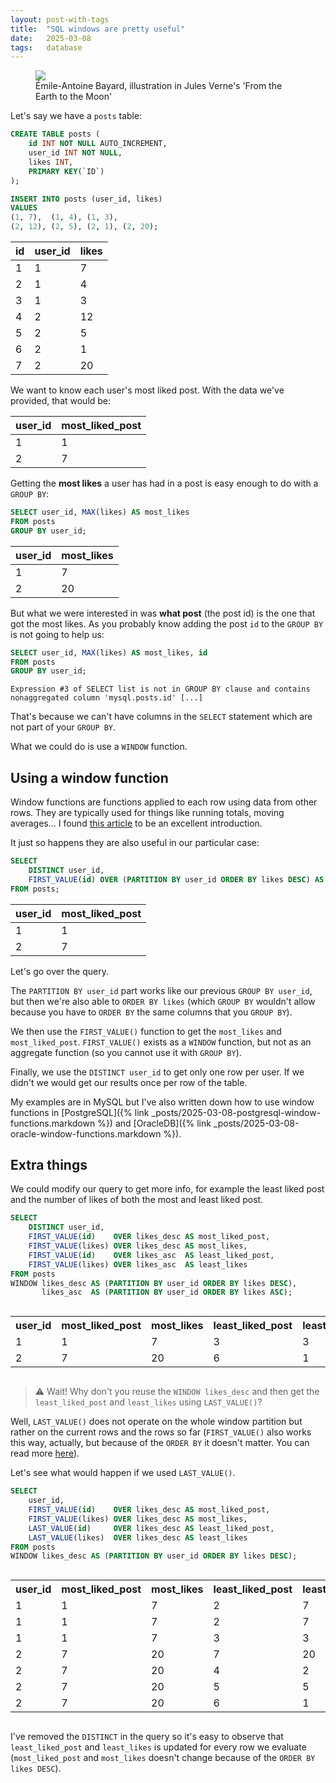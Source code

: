 ```yaml
---
layout: post-with-tags
title:  "SQL windows are pretty useful"
date:   2025-03-08
tags:   database
---
```

<figure>
	<img src="{% link assets/windows.png %}" class="article-image" />
	<figcaption>Émile-Antoine Bayard, illustration in Jules Verne's 'From the Earth to the Moon'</figcaption>
</figure>

Let's say we have a `posts` table:

```sql
CREATE TABLE posts (
    id INT NOT NULL AUTO_INCREMENT,
    user_id INT NOT NULL,
    likes INT,
    PRIMARY KEY(`ID`)
);

INSERT INTO posts (user_id, likes)
VALUES
(1, 7),  (1, 4), (1, 3),
(2, 12), (2, 5), (2, 1), (2, 20);
```

| id  | user_id | likes |
| --- | ------- | ----- |
| 1   | 1       | 7     |
| 2   | 1       | 4     |
| 3   | 1       | 3     |
| 4   | 2       | 12    |
| 5   | 2       | 5     |
| 6   | 2       | 1     |
| 7   | 2       | 20    |

We want to know each user's most liked post.
With the data we've provided, that would be:

| user_id | most_liked_post |
| ------- | --------------- |
| 1       | 1               |
| 2       | 7               |

Getting the **most likes** a user has had in a post is easy enough to do with a `GROUP BY`:

```sql
SELECT user_id, MAX(likes) AS most_likes
FROM posts
GROUP BY user_id;
```

| user_id | most_likes |
| ------- | ---------- |
| 1       | 7          |
| 2       | 20         |

But what we were interested in was **what post** (the post id) is the one that got the most likes.
As you probably know adding the post `id` to the `GROUP BY` is not going to help us:

```sql
SELECT user_id, MAX(likes) AS most_likes, id
FROM posts
GROUP BY user_id;
```
```
Expression #3 of SELECT list is not in GROUP BY clause and contains nonaggregated column 'mysql.posts.id' [...]
```

That's because we can't have columns in the `SELECT` statement which are not part of your `GROUP BY`. 

What we could do is use a `WINDOW` function.

## Using a window function

Window functions are functions applied to each row using data from other rows. They are typically used for things like running totals, moving averages...
I found [this article](https://notso.boringsql.com/posts/window-functions-introduction/) to be an excellent introduction.

It just so happens they are also useful in our particular case:

```sql
SELECT 
    DISTINCT user_id,
    FIRST_VALUE(id) OVER (PARTITION BY user_id ORDER BY likes DESC) AS most_liked_post
FROM posts;
```

| user_id | most_liked_post |
| ------- | --------------- |
| 1       | 1               |
| 2       | 7               |

Let's go over the query.

The `PARTITION BY user_id` part works like our previous `GROUP BY user_id`, but then we're also able to `ORDER BY likes` (which `GROUP BY` wouldn't allow because you have to `ORDER BY` the same columns that you `GROUP BY`).

We then use the `FIRST_VALUE()` function to get the `most_likes` and `most_liked_post`. `FIRST_VALUE()` exists as a `WINDOW` function, but not as an aggregate function (so you cannot use it with `GROUP BY`).

Finally, we use the `DISTINCT user_id` to get only one row per user. If we didn't we would get our results once per row of the table.

My examples are in MySQL but I've also written down how to use window functions in [PostgreSQL]({% link _posts/2025-03-08-postgresql-window-functions.markdown %}) and [OracleDB]({% link _posts/2025-03-08-oracle-window-functions.markdown %}).

## Extra things

We could modify our query to get more info, for example the least liked post and the number of likes of both the most and least liked post.

```sql
SELECT 
    DISTINCT user_id,
    FIRST_VALUE(id)    OVER likes_desc AS most_liked_post,
    FIRST_VALUE(likes) OVER likes_desc AS most_likes,
    FIRST_VALUE(id)    OVER likes_asc  AS least_liked_post,
    FIRST_VALUE(likes) OVER likes_asc  AS least_likes
FROM posts
WINDOW likes_desc AS (PARTITION BY user_id ORDER BY likes DESC),
       likes_asc  AS (PARTITION BY user_id ORDER BY likes ASC);
```

<div style="overflow-x: auto;">
	<table>
		<tr>
			<th>user_id</th>
			<th>most_liked_post</th>
			<th>most_likes</th>
			<th>least_liked_post</th>
			<th>least_likes</th>
		</tr>
		<tr>
			<td>1</td>
			<td>1</td>
			<td>7</td>
			<td>3</td>
			<td>3</td>
		</tr>
		<tr>
			<td>2</td>
			<td>7</td>
			<td>20</td>
			<td>6</td>
			<td>1</td>
		</tr>
	</table>
</div>

> ⚠️ Wait! Why don't you reuse the `WINDOW likes_desc` and then get the `least_liked_post` and `least_likes` using `LAST_VALUE()`?

Well, `LAST_VALUE()` does not operate on the whole window partition but rather on the current rows and the rows so far (`FIRST_VALUE()` also works this way, actually, but because of the `ORDER BY` it doesn't matter. You can read more [here](https://dev.mysql.com/doc/refman/8.4/en/window-functions-frames.html#:~:text=Aggregate%20functions%20used%20as%20window%20functions%20operate%20on%20rows%20in%20the%20current%20row%20frame,%20as%20do%20these%20nonaggregate%20window%20functions)).

Let's see what would happen if we used `LAST_VALUE()`.

```sql
SELECT
    user_id,
    FIRST_VALUE(id)    OVER likes_desc AS most_liked_post,
    FIRST_VALUE(likes) OVER likes_desc AS most_likes,
    LAST_VALUE(id)     OVER likes_desc AS least_liked_post,
    LAST_VALUE(likes)  OVER likes_desc AS least_likes
FROM posts
WINDOW likes_desc AS (PARTITION BY user_id ORDER BY likes DESC);
```

<div style="overflow-x: auto;">
	<table>
		<tr>
			<th>user_id</th>
			<th>most_liked_post</th>
			<th>most_likes</th>
			<th>least_liked_post</th>
			<th>least_likes</th>
		</tr>
		<tr>
			<td>1</td>
			<td>1</td>
			<td>7</td>
			<td>2</td>
			<td>7</td>
		</tr>
		<tr>
			<td>1</td>
			<td>1</td>
			<td>7</td>
			<td>2</td>
			<td>7</td>
		</tr>
		<tr>
			<td>1</td>
			<td>1</td>
			<td>7</td>
			<td>3</td>
			<td>3</td>
		</tr>
		<tr>
			<td>2</td>
			<td>7</td>
			<td>20</td>
			<td>7</td>
			<td>20</td>
		</tr>
		<tr>
			<td>2</td>
			<td>7</td>
			<td>20</td>
			<td>4</td>
			<td>2</td>
		</tr>
		<tr>
			<td>2</td>
			<td>7</td>
			<td>20</td>
			<td>5</td>
			<td>5</td>
		</tr>
		<tr>
			<td>2</td>
			<td>7</td>
			<td>20</td>
			<td>6</td>
			<td>1</td>
		</tr>
	</table>
</div>

I've removed the `DISTINCT` in the query so it's easy to observe that `least_liked_post` and `least_likes` is updated for every row we evaluate (`most_liked_post` and `most_likes` doesn't change because of the `ORDER BY likes DESC`).